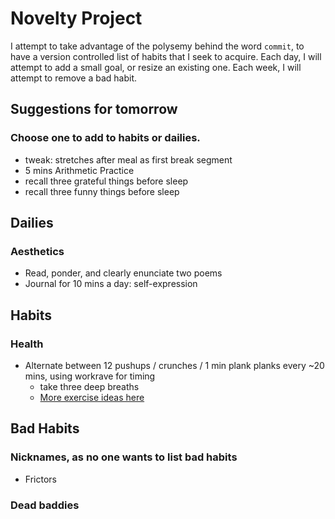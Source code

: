# Novelty Project
I attempt to take advantage of the polysemy behind the word `commit`, to have a version controlled list of habits that I seek to acquire. Each day, I will attempt to add a small goal, or resize an existing one. Each week, I will attempt to remove a bad habit. 

## Suggestions for tomorrow
### Choose one to add to habits or dailies.
* tweak: stretches after meal as first break segment
* 5 mins Arithmetic Practice
* recall three grateful things before sleep
* recall three funny things before sleep 

## Dailies
### Aesthetics
* Read, ponder, and clearly enunciate two poems
* Journal for 10 mins a day: self-expression

## Habits
### Health
* Alternate between 12 pushups / crunches / 1 min plank planks every ~20 mins, using workrave for timing
   + take three deep breaths
   + [More exercise ideas here](http://www.fitnessmagazine.com/workout/exercise-ball/best-stability-ball-exercises/)
  


## Bad Habits
### Nicknames, as no one wants to list bad habits
* Frictors

### Dead baddies
